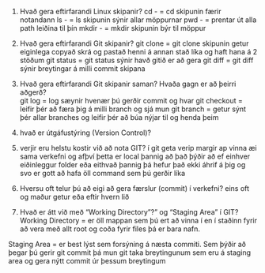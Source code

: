1. Hvað gera eftirfarandi Linux skipanir?
    cd - = cd skipunin færir notandann
    ls - = ls skipunin sýnir allar möppurnar
    pwd - = prentar út alla path leiðina til þín
    mkdir - = mkdir skipunin býr til möppur
2. Hvað gera eftirfarandi Git skipanir?
    git clone = git clone skipunin getur eiginlega copyað skrá og pastað henni á annan stað líka og haft hana á 2 stöðum
    git status = git status sýnir havð gitið er að gera
    git diff = git diff sýnir breytingar á milli commit skipana
3. Hvað gera eftirfarandi Git skipanir saman? Hvaða gagn er að þeirri aðgerð?   
    git log = log sæynir hvenær þú gerðir commit og hvar
    git checkout = leifir þér að færa þig á milli branch og sjá mun
    git branch = getur sýnt þér allar branches og leifir þér að búa nýjar til og henda þeim
4. hvað er útgáfustýring (Version Control)?
    
5. verjir eru helstu kostir við að nota GIT?
    í git geta verip margir ap vinna æi sama verkefni og afþví þetta er local þannig að það þýðir að ef einhver eiðinleggur folder eða eithvað þannig þá hefur það ekki áhrif á þig og svo er gott að hafa öll command sem þú gerðir líka
6. Hversu oft telur þú að eigi að gera færslur (commit) í verkefni?
   eins oft og maður getur eða eftir hvern lið
7. Hvað er átt við með “Working Directory”?” og “Staging Area” í GIT?
 Working Directory = er öll mappan sem þú ert að vinna í en í staðinn fyrir að vera með allt root og coða fyrir files þá er bara nafn.

Staging Area = er best lýst sem forsýning á næsta commiti. Sem þýðir að þegar þú gerir git commit þá mun git taka breytingunum sem eru á staging area og gera nýtt commit úr þessum breytingum